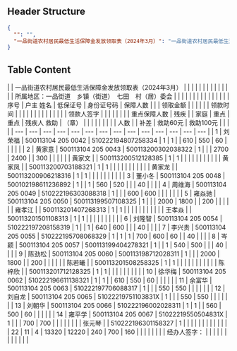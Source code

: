 ## Header Structure
```json
{
  "": "",
  "一品街道农村居民最低生活保障金发放领取表（2024年3月）": "一品街道农村居民最低生活保障金发放领取表（2024年3月）"
}
```

## Table Content

|  | 一品街道农村居民最低生活保障金发放领取表（2024年3月） |  |  |  |  |  |  |  |  |  |  |  |  |
| 所属地区：一品街道　乡镇（街道）　七田　村（居）委会 |  |  |  |  |  |  |  |  |  |  |  |  |  |
| 序号 | 户主   姓名 | 低保证号 | 身份证号码 | 保障人数 |  |  | 领取金额 |  |  |  |  |  | 领款时间 |
|  |  |  |  |  |  |  |  |  |  |  |  | 领款人签字 |  |
|  |  |  |  |  | 重点保障人数 | 残疾 |  | 家庭 | 重点 | 重点 | 残疾人   救助 | （章） |  |
|  |  |  |  |  |  | 人数 |  | 补差 | 救助60元 | 救助100元 |  |  |  |
| --- | --- | --- | --- | --- | --- | --- | --- | --- | --- | --- | --- | --- | --- |
| 1 | 刘荣福 | 500113104 205 0042 | 510222194807258334 | 1 | 1 |  | 610 | 550 | 60 |  |  |  |  |
| 2 | 黄家意 | 500113104 205 0043 | 500113200302038322 | 1 |  |  | 2700 | 2400 |  | 300 |  |  |  |
|  | 黄家文 |  | 500113200512128385 | 1 | 1 |  |  |  |  |  |  |  |  |
|  | 黄家凤 |  | 500113200703188321 | 1 | 1 |  |  |  |  |  |  |  |  |
|  | 黄家龙 |  | 500113200906218316 | 1 | 1 |  |  |  |  |  |  |  |  |
| 3 | 董小冬 | 500113104 205 0048 | 500102198611236892 | 1 |  | 1 | 560 | 520 |  |  | 40 |  |  |
| 4 | 周维海 | 500113104 205 0049 | 510222196303088318 | 1 |  |  | 600 | 600 |  |  |  |  |  |
| 5 | 雍焱驰 | 500113104 205 0050 | 500113199507108325 | 1 |  |  | 2000 | 1800 |  | 200 |  |  |  |
|  | 雍孝江 |  | 500113201407268313 | 1 | 1 |  |  |  |  |  |  |  |  |
|  | 王孝焱 |  | 500113201501108313 | 1 | 1 |  |  |  |  |  |  |  |  |
| 6 | 刘隆智 | 500113104 205 0054 | 510222197208158319 | 1 |  | 1 | 640 | 600 |  |  | 40 |  |  |
| 7 | 李兴贵 | 500113104 205 0055 | 510222195708068329 | 1 | 1 | 1 | 700 | 600 | 60 |  | 40 |  |  |
| 8 | 岑颖 | 500113104 205 0057 | 500113199404278321 | 1 |  | 1 | 540 | 500 |  |  | 40 |  |  |
| 9 | 陈劲松 | 500113104 205 0060 | 500113198712028311 | 1 |  |  | 2000 | 1800 |  | 200 |  |  |  |
|  | 陈若曦 |  | 500113201508258325 | 1 | 1 |  |  |  |  |  |  |  |  |
|  | 陈梓欣 |  | 500113201712128325 | 1 | 1 |  |  |  |  |  |  |  |  |
| 10 | 徐华梅 | 500113104 205 0062 | 510222196611138321 | 1 | 1 |  | 610 | 550 | 60 |  |  |  |  |
| 11 | 余富华 | 500113104 205 0063 | 510222197706088317 | 1 |  |  | 550 | 550 |  |  |  |  |  |
| 12 | 刘自龙 | 500113104 205 0065 | 51022219751103831X | 1 |  |  | 550 | 550 |  |  |  |  |  |
| 13 | 刘朝华 | 500113104 205 0066 | 510222196002028311 | 1 | 1 |  | 560 | 500 | 60 |  |  |  |  |
| 14 | 雍平学 | 500113104 205 0067 | 51022219550504831X | 1 |  |  | 700 | 700 |  |  |  |  |  |
|  | 张元琴 |  | 510222196301158327 | 1 |  |  |  |  |  |  |  |  |  |
|  |  | 22 | 11 | 4 | 13320 | 12220 | 240 | 700 | 160 |  |  |  |  |
|  |  | 经办人签字： |  |  |  |  |  |  |  |  |  |  |  |